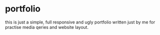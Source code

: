 # portfolio

this is just a simple, full responsive and ugly portfolio written just by me for practise media qeries and website layout.
